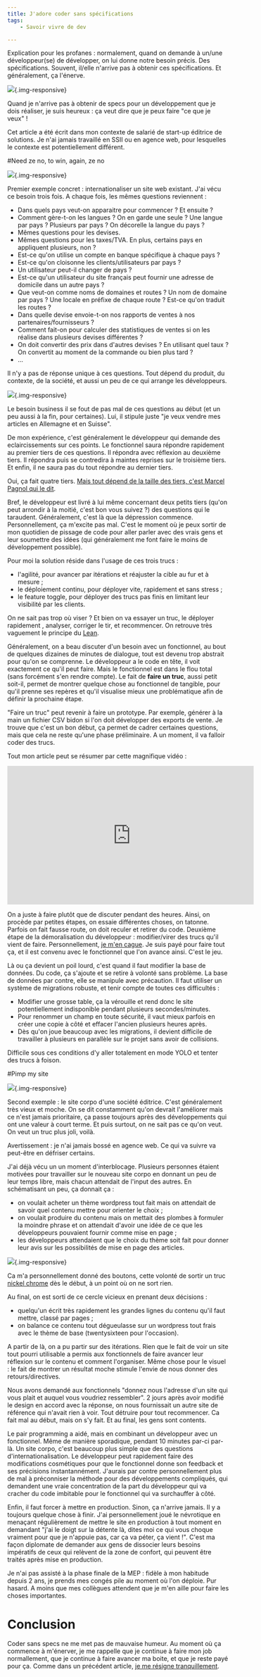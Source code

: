 ```yaml
---
title: J'adore coder sans spécifications
tags:
    - Savoir vivre de dev

---
```


Explication pour les profanes : normalement, quand on demande à un/une développeur(se) de développer, on lui donne notre besoin précis. Des spécifications. Souvent, il/elle n'arrive pas à obtenir ces spécifications. Et généralement, ça l'énerve.

![](/images/no-idea-what-im-doing-2.jpg){.img-responsive}

<!--more-->

Quand je n'arrive pas à obtenir de specs pour un développement que je dois réaliser, je suis heureux : ça veut dire que je peux faire "ce que je veux" !

Cet article a été écrit dans mon contexte de salarié de start-up éditrice de solutions. Je n'ai jamais travaillé en SSII ou en agence web, pour lesquelles le contexte est potentiellement différent.

#Need ze no, to win, again, ze no

![](/images/needzeno.jpg){.img-responsive}

Premier exemple concret : internationaliser un site web existant. J'ai vécu ce besoin trois fois. A chaque fois, les mêmes questions reviennent :

* Dans quels pays veut-on apparaitre pour commencer ? Et ensuite ?
* Comment gère-t-on les langues ? On en garde une seule ? Une langue par pays ? Plusieurs par pays ? On décorelle la langue du pays ?
* Mêmes questions pour les devises.
* Mêmes questions pour les taxes/TVA. En plus, certains pays en appliquent plusieurs, non ?
* Est-ce qu'on utilise un compte en banque spécifique à chaque pays ?
* Est-ce qu'on cloisonne les clients/utilisateurs par pays ?
* Un utilisateur peut-il changer de pays ?
* Est-ce qu'un utilisateur du site français peut fournir une adresse de domicile dans un autre pays ?
* Que veut-on comme noms de domaines et routes ? Un nom de domaine par pays ? Une locale en préfixe de chaque route ? Est-ce qu'on traduit les routes ?
* Dans quelle devise envoie-t-on nos rapports de ventes à nos partenaires/fournisseurs ?
* Comment fait-on pour calculer des statistiques de ventes si on les réalise dans plusieurs devises différentes ?
* On doit convertir des prix dans d'autres devises ? En utilisant quel taux ? On convertit au moment de la commande ou bien plus tard ?
* ...

Il n'y a pas de réponse unique à ces questions. Tout dépend du produit, du contexte, de la société, et aussi un peu de ce qui arrange les développeurs.

![](/images/context.jpg){.img-responsive}

Le besoin business il se fout de pas mal de ces questions au début (et un peu aussi à la fin, pour certaines). Lui, il stipule juste "je veux vendre mes articles en Allemagne et en Suisse".

De mon expérience, c'est généralement le développeur qui demande des eclaircissements sur ces points. Le fonctionnel saura répondre rapidement au premier tiers de ces questions. Il répondra avec réflexion au deuxième tiers. Il répondra puis se contredira à maintes reprises sur le troisième tiers. Et enfin, il ne saura pas du tout répondre au dernier tiers.

Oui, ça fait quatre tiers. [Mais tout dépend de la taille des tiers, c'est Marcel Pagnol qui le dit](http://www.marcel-pagnol.com/biblio-marius,8.html).

Bref, le développeur est  livré à lui même concernant deux petits tiers (qu'on peut arrondir à la moitié, c'est bon vous suivez ?) des questions qui le taraudent. Généralement, c'est là que la dépression commence. Personnellement, ça m'excite pas mal. C'est le moment où je peux sortir de mon quotidien de pissage de code pour aller parler avec des vrais gens et leur soumettre des idées (qui généralement me font faire le moins de développement possible).

Pour moi la solution réside dans l'usage de ces trois trucs :

* l'agilité, pour avancer par itérations et réajuster la cible au fur et à mesure ;
* le déploiement continu, pour déployer vite, rapidement et sans stress ;
* le feature toggle, pour déployer des trucs pas finis en limitant leur visibilité par les clients.

On ne sait pas trop où viser ? Et bien on va essayer un truc, le déployer rapidement , analyser, corriger le tir, et recommencer. On retrouve très vaguement le principe du [Lean](http://www.infoq.com/fr/presentations/lean-startup-autour-petite-mousse).

Généralement, on a beau discuter d'un besoin avec un fonctionnel, au bout de quelques dizaines de minutes de dialogue, tout est devenu trop abstrait pour qu'on se comprenne. Le développeur a le code en tête, il voit exactement ce qu'il peut faire. Mais le fonctionnel est dans le flou total (sans forcément s'en rendre compte). Le fait de **faire un truc**, aussi petit soit-il, permet de montrer quelque chose au fonctionnel de tangible, pour qu'il prenne ses repères et qu'il visualise mieux une problématique afin de définir la prochaine étape.

"Faire un truc" peut revenir à faire un prototype. Par exemple, générer à la main un fichier CSV bidon si l'on doit développer des exports de vente. Je trouve que c'est un bon début, ça permet de cadrer certaines questions, mais que cela ne reste qu'une phase préliminaire. A un moment, il va falloir coder des trucs.

Tout mon article peut se résumer par cette magnifique vidéo :

<iframe width="560" height="315" src="https://www.youtube.com/embed/ZXsQAXx_ao0" frameborder="0" allowfullscreen></iframe>

On a juste à faire plutôt que de discuter pendant des heures. Ainsi, on procède par petites étapes, on essaie différentes choses, on tatonne. Parfois on fait fausse route, on doit reculer et retirer du code. Deuxième étape de la démoralisation du développeur : modifier/virer des trucs qu'il vient de faire. Personnellement, [je m'en cague](http://www.dico2rue.com/dictionnaire/mot/25/s-en-caguer). Je suis payé pour faire tout ça, et il est convenu avec le fonctionnel que l'on avance ainsi. C'est le jeu.

Là ou ça devient un poil lourd, c'est quand il faut modifier la base de données. Du code, ça s'ajoute et se retire à volonté sans problème. La base de données par contre, elle se manipule avec précaution. Il faut utiliser un système de migrations robuste, et tenir compte de toutes ces difficultés :
* Modifier une grosse table, ça la vérouille et rend donc le site potentiellement indisponible pendant plusieurs secondes/minutes.
* Pour renommer un champ en toute sécurité, il vaut mieux parfois en créer une copie à côté et effacer l'ancien plusieurs heures après.
* Dès qu'on joue beaucoup avec les migrations, il devient difficile de travailler à plusieurs en parallèle sur le projet sans avoir de collisions.

Difficile sous ces conditions d'y aller totalement en mode YOLO et tenter des trucs à foison.

#Pimp my site

![](/images/ugly-site.jpg){.img-responsive}

Second exemple : le site corpo d'une société éditrice. C'est généralement très vieux et moche. On se dit constamment qu'on devrait l'améliorer mais ce n'est jamais prioritaire, ça passe toujours après des développements qui ont une valeur à court terme. Et puis surtout, on ne sait pas ce qu'on veut. On veut un truc plus joli, voilà.

Avertissement : je n'ai jamais bossé en agence web. Ce qui va suivre va peut-être en défriser certains.

J'ai déjà vécu un un moment d'interblocage. Plusieurs personnes étaient motivées pour travailler sur le nouveau site corpo en donnant un peu de leur temps libre, mais chacun attendait de l'input des autres. En schématisant un peu, ça donnait ça :

* on voulait acheter un thème wordpress tout fait mais on attendait de savoir quel contenu mettre pour orienter le choix ;
* on voulait produire du contenu mais on mettait des plombes à formuler la moindre phrase et on attendait d'avoir une idée de ce que les développeurs pouvaient fournir comme mise en page ;
* les développeurs attendaient que le choix du thème soit fait pour donner leur avis sur les possibilités de mise en page des articles.

![](/images/cat-tail.gif){.img-responsive}

Ca m'a personnellement donné des boutons, cette volonté de sortir un truc [nickel chrome](https://fr.wiktionary.org/wiki/nickel_chrome) dès le début, à un point où on ne sort rien.

Au final, on est sorti de ce cercle vicieux en prenant deux décisions :

* quelqu'un écrit très rapidement les grandes lignes du contenu qu'il faut mettre, classé par pages ;
* on balance ce contenu tout dégueulasse sur un wordpress tout frais avec le thème de base (twentysixteen pour l'occasion).

A partir de là, on a pu partir sur des itérations. Rien que le fait de voir un site tout pourri utilisable a permis aux fonctionnels de faire avancer leur réflexion sur le contenu et comment l'organiser. Même chose pour le visuel : le fait de montrer un résultat moche stimule l'envie de nous donner des retours/directives.

Nous avons demandé aux fonctionnels "donnez nous l'adresse d'un site qui vous plait et auquel vous voudriez ressembler". 2 jours après avoir modifié le design en accord avec la réponse, on nous fournissait un autre site de référence qui n'avait rien à voir. Tout détruire pour tout recommencer. Ca fait mal au début, mais on s'y fait. Et au final, les gens sont contents.

Le pair programming a aidé, mais en combinant un développeur avec un fonctionnel. Même de manière sporadique, pendant 10 minutes par-ci par-là. Un site corpo, c'est beaucoup plus simple que des questions d'internationalisation. Le développeur peut rapidement faire des modifications cosmétiques pour que le fonctionnel donne son feedback et ses précisions instantannément. J'aurais par contre personnellement plus de mal à préconniser la méthode pour des développements compliqués, qui demandent une vraie concentration de la part du développeur qui va cracher du code imbitable pour le fonctionnel qui va surchauffer à côté.

Enfin, il faut forcer à mettre en production. Sinon, ça n'arrive jamais. Il y a toujours quelque chose à finir. J'ai personnellement joué le névrotique en menaçant régulièrement de mettre le site en production à tout moment en demandant "j'ai le doigt sur la détente là, dites moi ce qui vous choque vraiment pour que je n'appuie pas, car ça va péter, ça vient !". C'est ma façon diplomate de demander aux gens de dissocier leurs besoins impératifs de ceux qui relèvent de la zone de confort, qui peuvent être traités après mise en production.

Je n'ai pas assisté à la phase finale de la MEP : fidèle à mon habitude depuis 2 ans, je prends mes congés pile au moment où l'on déploie. Pur hasard. A moins que mes collègues attendent que je m'en aille pour faire les choses importantes.

# Conclusion

Coder sans specs ne me met pas de mauvaise humeur. Au moment où ça commence à m'énerver, je me rappelle que je continue à faire mon job normallement, que je continue à faire avancer ma boite, et que je reste payé pour ça. Comme dans un précédent article, [je me résigne tranquillement](/je-ne-dis-jamais-non#se-r%C3%A9signer).
